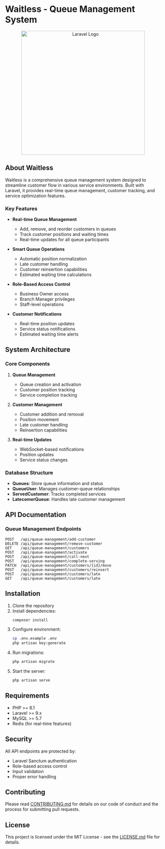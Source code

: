 # Waitless - Queue Management System

<p align="center">
<img src="https://raw.githubusercontent.com/laravel/art/master/logo-lockup/5%20SVG/2%20CMYK/1%20Full%20Color/laravel-logolockup-cmyk-red.svg" width="400" alt="Laravel Logo">
</p>

## About Waitless

Waitless is a comprehensive queue management system designed to streamline customer flow in various service environments. Built with Laravel, it provides real-time queue management, customer tracking, and service optimization features.

### Key Features

- **Real-time Queue Management**
  - Add, remove, and reorder customers in queues
  - Track customer positions and waiting times
  - Real-time updates for all queue participants

- **Smart Queue Operations**
  - Automatic position normalization
  - Late customer handling
  - Customer reinsertion capabilities
  - Estimated waiting time calculations

- **Role-Based Access Control**
  - Business Owner access
  - Branch Manager privileges
  - Staff-level operations

- **Customer Notifications**
  - Real-time position updates
  - Service status notifications
  - Estimated waiting time alerts

## System Architecture

### Core Components

1. **Queue Management**
   - Queue creation and activation
   - Customer position tracking
   - Service completion tracking

2. **Customer Management**
   - Customer addition and removal
   - Position movement
   - Late customer handling
   - Reinsertion capabilities

3. **Real-time Updates**
   - WebSocket-based notifications
   - Position updates
   - Service status changes

### Database Structure

- **Queues**: Store queue information and status
- **QueueUser**: Manages customer-queue relationships
- **ServedCustomer**: Tracks completed services
- **LatecomerQueue**: Handles late customer management

## API Documentation

### Queue Management Endpoints

```
POST   /api/queue-management/add-customer
DELETE /api/queue-management/remove-customer
GET    /api/queue-management/customers
POST   /api/queue-management/activate
POST   /api/queue-management/call-next
POST   /api/queue-management/complete-serving
PATCH  /api/queue-management/customers/{id}/move
POST   /api/queue-management/customers/reinsert
POST   /api/queue-management/customers/late
GET    /api/queue-management/customers/late
```

## Installation

1. Clone the repository
2. Install dependencies:
   ```bash
   composer install
   ```
3. Configure environment:
   ```bash
   cp .env.example .env
   php artisan key:generate
   ```
4. Run migrations:
   ```bash
   php artisan migrate
   ```
5. Start the server:
   ```bash
   php artisan serve
   ```

## Requirements

- PHP >= 8.1
- Laravel >= 9.x
- MySQL >= 5.7
- Redis (for real-time features)

## Security

All API endpoints are protected by:
- Laravel Sanctum authentication
- Role-based access control
- Input validation
- Proper error handling

## Contributing

Please read [CONTRIBUTING.md](CONTRIBUTING.md) for details on our code of conduct and the process for submitting pull requests.

## License

This project is licensed under the MIT License - see the [LICENSE.md](LICENSE.md) file for details.
